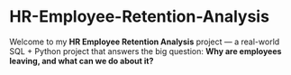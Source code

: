 # HR-Employee-Retention-Analysis
Welcome to my **HR Employee Retention Analysis** project — a real-world SQL + Python project that answers the big question:   **Why are employees leaving, and what can we do about it?**
